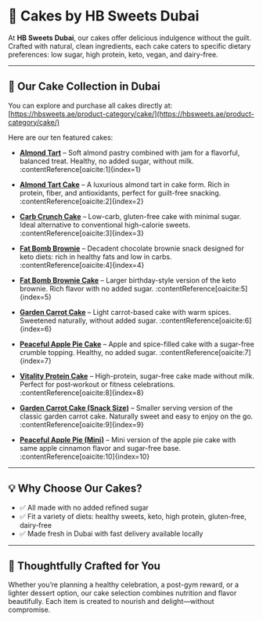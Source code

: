 # 🍰 Cakes by HB Sweets Dubai

At **HB Sweets Dubai**, our cakes offer delicious indulgence without the guilt. Crafted with natural, clean ingredients, each cake caters to specific dietary preferences: low sugar, high protein, keto, vegan, and dairy-free.

---

## 🎂 Our Cake Collection in Dubai

You can explore and purchase all cakes directly at:  
[https://hbsweets.ae/product-category/cake/](https://hbsweets.ae/product-category/cake/)

Here are our ten featured cakes:

- **[Almond Tart](https://hbsweets.ae/product/almond-tart/)** – Soft almond pastry combined with jam for a flavorful, balanced treat. Healthy, no added sugar, without milk. :contentReference[oaicite:1]{index=1}

- **[Almond Tart Cake](https://hbsweets.ae/product/almond-tart-2/)** – A luxurious almond tart in cake form. Rich in protein, fiber, and antioxidants, perfect for guilt-free snacking. :contentReference[oaicite:2]{index=2}

- **[Carb Crunch Cake](https://hbsweets.ae/product/carb-crunch-cake/)** – Low-carb, gluten-free cake with minimal sugar. Ideal alternative to conventional high-calorie sweets. :contentReference[oaicite:3]{index=3}

- **[Fat Bomb Brownie](https://hbsweets.ae/product/fat-bomb-brownie/)** – Decadent chocolate brownie snack designed for keto diets: rich in healthy fats and low in carbs. :contentReference[oaicite:4]{index=4}

- **[Fat Bomb Brownie Cake](https://hbsweets.ae/product/fat-bomb-brownie-cake/)** – Larger birthday-style version of the keto brownie. Rich flavor with no added sugar. :contentReference[oaicite:5]{index=5}

- **[Garden Carrot Cake](https://hbsweets.ae/product/garden-carrot-cake/)** – Light carrot-based cake with warm spices. Sweetened naturally, without added sugar. :contentReference[oaicite:6]{index=6}

- **[Peaceful Apple Pie Cake](https://hbsweets.ae/product/peaceful-apple-pie-cake/)** – Apple and spice-filled cake with a sugar-free crumble topping. Healthy, no added sugar. :contentReference[oaicite:7]{index=7}

- **[Vitality Protein Cake](https://hbsweets.ae/product/vitality-protein/)** – High-protein, sugar-free cake made without milk. Perfect for post‑workout or fitness celebrations. :contentReference[oaicite:8]{index=8}

- **[Garden Carrot Cake (Snack Size)](https://hbsweets.ae/product/garden-carrot-cake/)** – Smaller serving version of the classic garden carrot cake. Naturally sweet and easy to enjoy on the go. :contentReference[oaicite:9]{index=9}

- **[Peaceful Apple Pie (Mini)](https://hbsweets.ae/product/peaceful-apple-pie/)** – Mini version of the apple pie cake with same apple cinnamon flavor and sugar-free base. :contentReference[oaicite:10]{index=10}

---

## 💡 Why Choose Our Cakes?

- ✅ All made with no added refined sugar  
- ✅ Fit a variety of diets: healthy sweets, keto, high protein, gluten-free, dairy‑free  
- ✅ Made fresh in Dubai with fast delivery available locally

---

## 🧠 Thoughtfully Crafted for You

Whether you’re planning a healthy celebration, a post-gym reward, or a lighter dessert option, our cake selection combines nutrition and flavor beautifully. Each item is created to nourish and delight—without compromise.
